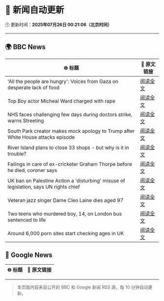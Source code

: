 # 🧠 新闻自动更新

🕒 更新时间：**2025年07月26日 00:21:06（北京时间）**

---

## 🌍 BBC News

| 🌐 标题 | 🔗 原文链接 |
|--------|-------------|
| 'All the people are hungry': Voices from Gaza on desperate lack of food | [阅读全文](https://www.bbc.com/news/videos/c4g8gy52dwgo) |
| Top Boy actor Micheal Ward charged with rape | [阅读全文](https://www.bbc.com/news/articles/c04d4k6n5dyo) |
| NHS faces challenging few days during doctors strike, warns Streeting | [阅读全文](https://www.bbc.com/news/articles/c0epel8gd49o) |
| South Park creator makes mock apology to Trump after White House attacks episode | [阅读全文](https://www.bbc.com/news/articles/cz7l7g21e0yo) |
| River Island plans to close 33 shops - but why is it in trouble? | [阅读全文](https://www.bbc.com/news/articles/c873755llwlo) |
| Failings in care of ex-cricketer Graham Thorpe before he died, coroner says | [阅读全文](https://www.bbc.com/news/articles/cy9x9r038y0o) |
| UK ban on Palestine Action a 'disturbing' misuse of legislation, says UN rights chief | [阅读全文](https://www.bbc.com/news/articles/cdjxjpl8g0do) |
| Veteran jazz singer Dame Cleo Laine dies aged 97 | [阅读全文](https://www.bbc.com/news/articles/ce78ddyjl76o) |
| Two teens who murdered boy, 14, on London bus sentenced to life | [阅读全文](https://www.bbc.com/news/articles/cj9v987d4kjo) |
| Around 6,000 porn sites start checking ages in UK | [阅读全文](https://www.bbc.com/news/articles/c24v4dl5r16o) |

## 📰 Google News

| 🌐 标题 | 🔗 原文链接 |
|--------|-------------|

---
> 本页面内容来自公开的 BBC 和 Google 新闻 RSS 源，每 10 分钟自动更新。